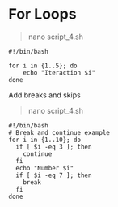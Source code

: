 # For Loops

> nano script_4.sh
```
#!/bin/bash 

for i in {1..5}; do
    echo "Iteraction $i"
done
```

Add breaks and skips

> nano script_4.sh
```
#!/bin/bash 
# Break and continue example
for i in {1..10}; do
  if [ $i -eq 3 ]; then
    continue
  fi
  echo "Number $i"
  if [ $i -eq 7 ]; then
    break
  fi
done
```